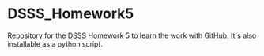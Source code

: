 # DSSS_Homework5
Repository for the DSSS Homework 5 to learn the work with GitHub. It´s also installable as a python script.
